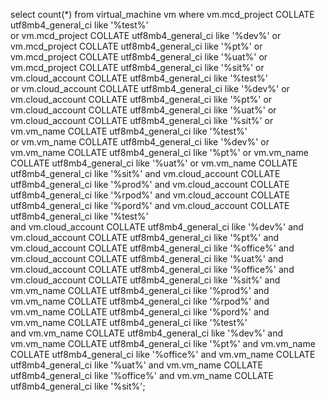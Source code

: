 select count(*) from virtual_machine vm where 
vm.mcd_project  COLLATE utf8mb4_general_ci  like '%test%'  
or vm.mcd_project  COLLATE utf8mb4_general_ci  like '%dev%' 
or vm.mcd_project  COLLATE utf8mb4_general_ci  like '%pt%' 
or vm.mcd_project  COLLATE utf8mb4_general_ci  like '%uat%'
or vm.mcd_project  COLLATE utf8mb4_general_ci  like '%sit%' 
or vm.cloud_account  COLLATE utf8mb4_general_ci  like '%test%'  
or vm.cloud_account  COLLATE utf8mb4_general_ci  like '%dev%' 
or vm.cloud_account  COLLATE utf8mb4_general_ci  like '%pt%' 
or vm.cloud_account  COLLATE utf8mb4_general_ci  like '%uat%'
or vm.cloud_account  COLLATE utf8mb4_general_ci  like '%sit%' 
or vm.vm_name  COLLATE utf8mb4_general_ci  like '%test%'  
or vm.vm_name  COLLATE utf8mb4_general_ci  like '%dev%' 
or vm.vm_name  COLLATE utf8mb4_general_ci  like '%pt%' 
or vm.vm_name  COLLATE utf8mb4_general_ci  like '%uat%'
or vm.vm_name  COLLATE utf8mb4_general_ci  like '%sit%' 
and vm.cloud_account  COLLATE utf8mb4_general_ci  like '%prod%' 
and vm.cloud_account  COLLATE utf8mb4_general_ci  like '%rpod%'
and vm.cloud_account  COLLATE utf8mb4_general_ci  like '%pord%'
and vm.cloud_account  COLLATE utf8mb4_general_ci  like '%test%'  
and vm.cloud_account  COLLATE utf8mb4_general_ci  like '%dev%' 
and vm.cloud_account  COLLATE utf8mb4_general_ci  like '%pt%' 
and vm.cloud_account  COLLATE utf8mb4_general_ci  like '%office%'
and vm.cloud_account  COLLATE utf8mb4_general_ci  like '%uat%'
and vm.cloud_account  COLLATE utf8mb4_general_ci  like '%office%'
and vm.cloud_account  COLLATE utf8mb4_general_ci  like '%sit%'
and vm.vm_name  COLLATE utf8mb4_general_ci  like '%prod%' 
and vm.vm_name  COLLATE utf8mb4_general_ci  like '%rpod%'
and vm.vm_name  COLLATE utf8mb4_general_ci  like '%pord%'
and vm.vm_name  COLLATE utf8mb4_general_ci  like '%test%'  
and vm.vm_name  COLLATE utf8mb4_general_ci  like '%dev%' 
and vm.vm_name  COLLATE utf8mb4_general_ci  like '%pt%' 
and vm.vm_name  COLLATE utf8mb4_general_ci  like '%office%'
and vm.vm_name  COLLATE utf8mb4_general_ci  like '%uat%'
and vm.vm_name  COLLATE utf8mb4_general_ci  like '%office%'
and vm.vm_name  COLLATE utf8mb4_general_ci  like '%sit%';
